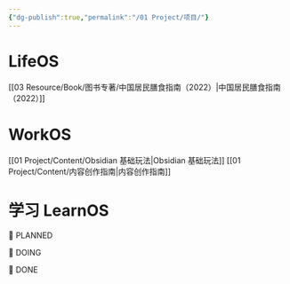 ```yaml
---
{"dg-publish":true,"permalink":"/01 Project/项目/"}
---
```



# LifeOS
[[03 Resource/Book/图书专著/中国居民膳食指南（2022）\|中国居民膳食指南（2022）]]

# WorkOS

[[01 Project/Content/Obsidian 基础玩法\|Obsidian 基础玩法]]
[[01 Project/Content/内容创作指南\|内容创作指南]]

# 学习 LearnOS



🌿 PLANNED

🌱 DOING 

🌳 DONE



